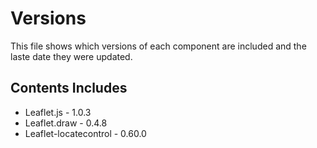 Versions
========

This file shows which versions of each component are included 
and the laste date they were updated.

Contents Includes
-----------------


* Leaflet.js - 1.0.3
* Leaflet.draw - 0.4.8
* Leaflet-locatecontrol - 0.60.0

